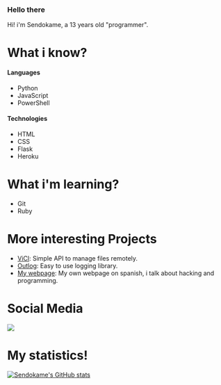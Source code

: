 ### Hello there

Hi! i'm Sendokame, a 13 years old "programmer".<br>

# What i know?
#### Languages
- Python
- JavaScript
- PowerShell

#### Technologies
- HTML
- CSS
- Flask
- Heroku

# What i'm learning?
- Git
- Ruby

# More interesting Projects
- [ViCl](https://github.com/ZSendokame/ViCl): Simple API to manage files remotely.
- [Outlog](https://github.com/zsendokame/Outlog): Easy to use logging library.
- [My webpage](https://sendokame.netlify.app): My own webpage on spanish, i talk about hacking and programming.

# Social Media
<a href="https://discord.gg/aBsCR6pyZj"><img src="https://img.shields.io/badge/Discord-World%20Hacking-blue"/></a>

# My statistics!
[![Sendokame's GitHub stats](https://github-readme-stats.vercel.app/api?username=zsendokame)](https://github.com/zsendokame/zsendokame)
